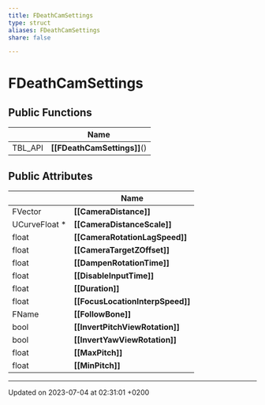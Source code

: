 ```yaml
---
title: FDeathCamSettings
type: struct
aliases: FDeathCamSettings
share: false

---
```


# FDeathCamSettings





## Public Functions

|                | Name           |
| -------------- | -------------- |
| TBL_API | **[[FDeathCamSettings]]**() |

## Public Attributes

|                | Name           |
| -------------- | -------------- |
| FVector | **[[CameraDistance]]**  |
| UCurveFloat * | **[[CameraDistanceScale]]**  |
| float | **[[CameraRotationLagSpeed]]**  |
| float | **[[CameraTargetZOffset]]**  |
| float | **[[DampenRotationTime]]**  |
| float | **[[DisableInputTime]]**  |
| float | **[[Duration]]**  |
| float | **[[FocusLocationInterpSpeed]]**  |
| FName | **[[FollowBone]]**  |
| bool | **[[InvertPitchViewRotation]]**  |
| bool | **[[InvertYawViewRotation]]**  |
| float | **[[MaxPitch]]**  |
| float | **[[MinPitch]]**  |

-------------------------------

Updated on 2023-07-04 at 02:31:01 +0200